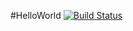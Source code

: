 #HelloWorld
[![Build Status](https://travis-ci.org/MaikKlein/HelloWorld.svg?branch=master)](https://travis-ci.org/MaikKlein/HelloWorld)